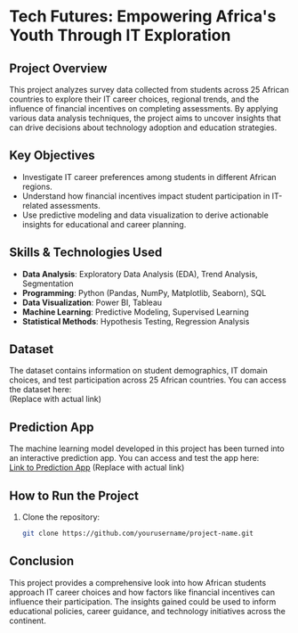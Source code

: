 # **Tech Futures: Empowering Africa's Youth Through IT Exploration**

## **Project Overview**  
This project analyzes survey data collected from students across 25 African countries to explore their IT career choices, regional trends, and the influence of financial incentives on completing assessments. By applying various data analysis techniques, the project aims to uncover insights that can drive decisions about technology adoption and education strategies.

## **Key Objectives**  
- Investigate IT career preferences among students in different African regions.  
- Understand how financial incentives impact student participation in IT-related assessments.  
- Use predictive modeling and data visualization to derive actionable insights for educational and career planning.

## **Skills & Technologies Used**  
- **Data Analysis**: Exploratory Data Analysis (EDA), Trend Analysis, Segmentation  
- **Programming**: Python (Pandas, NumPy, Matplotlib, Seaborn), SQL  
- **Data Visualization**: Power BI, Tableau  
- **Machine Learning**: Predictive Modeling, Supervised Learning  
- **Statistical Methods**: Hypothesis Testing, Regression Analysis  

## **Dataset**  
The dataset contains information on student demographics, IT domain choices, and test participation across 25 African countries. You can access the dataset here:  
<u>[](#)</u> (Replace with actual link)

## **Prediction App**  
The machine learning model developed in this project has been turned into an interactive prediction app. You can access and test the app here:  
<u>[Link to Prediction App](#)</u> (Replace with actual link)

## **How to Run the Project**  
1. Clone the repository:  
   ```bash
   git clone https://github.com/yourusername/project-name.git

## Conclusion
This project provides a comprehensive look into how African students approach IT career choices and how factors like financial incentives can influence their participation. The insights gained could be used to inform educational policies, career guidance, and technology initiatives across the continent.


   

